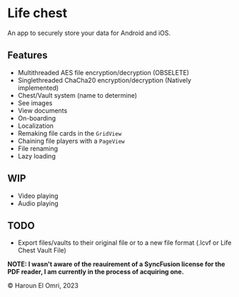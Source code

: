# Life chest

An app to securely store your data for Android and iOS.

## Features

- Multithreaded AES file encryption/decryption (OBSELETE)
- Singlethreaded ChaCha20 encryption/decryption (Natively implemented)
- Chest/Vault system (name to determine)
- See images
- View documents
- On-boarding
- Localization
- Remaking file cards in the ``GridView``
- Chaining file players with a ``PageView``
- File renaming
- Lazy loading

## WIP

- Video playing
- Audio playing

## TODO

- Export files/vaults to their original file or to a new file format (.lcvf or Life Chest Vault
  File)
  
**NOTE: I wasn't aware of the reauirement of a SyncFusion license for the PDF reader, I am currently in the process of acquiring one.**
  
:copyright: Haroun El Omri, 2023
